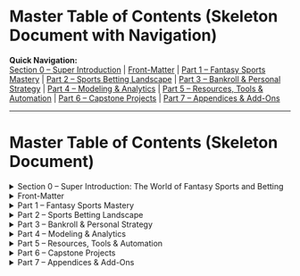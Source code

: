 # Master Table of Contents (Skeleton Document with Navigation)

**Quick Navigation:**  
[Section 0 – Super Introduction](#section-0--super-introduction-the-world-of-fantasy-sports-and-betting) | 
[Front-Matter](#front-matter) | 
[Part 1 – Fantasy Sports Mastery](#part-1--fantasy-sports-mastery) | 
[Part 2 – Sports Betting Landscape](#part-2--sports-betting-landscape) | 
[Part 3 – Bankroll & Personal Strategy](#part-3--bankroll--personal-strategy) | 
[Part 4 – Modeling & Analytics](#part-4--modeling--analytics) | 
[Part 5 – Resources, Tools & Automation](#part-5--resources-tools--automation) | 
[Part 6 – Capstone Projects](#part-6--capstone-projects) | 
[Part 7 – Appendices & Add-Ons](#part-7--appendices--add-ons)

---
# Master Table of Contents (Skeleton Document)

<details><summary>Section 0 – Super Introduction: The World of Fantasy Sports and Betting</summary>
[Back to Top](#master-table-of-contents-skeleton-document)
### 0.1 – Welcome to the New Era of Sports Strategy
[Return to Global TOC](#master-table-of-contents-skeleton-document-with-navigation)
_Content Coming Soon_
### 0.2 – Fantasy Sports at a Glance
[Return to Global TOC](#master-table-of-contents-skeleton-document-with-navigation)
_Content Coming Soon_
### 0.3 – Sports Betting in Plain English
[Return to Global TOC](#master-table-of-contents-skeleton-document-with-navigation)
_Content Coming Soon_
### 0.4 – The Shared Language of Winning
[Return to Global TOC](#master-table-of-contents-skeleton-document-with-navigation)
_Content Coming Soon_
### 0.5 – Beginner’s Crash Course – Odds and Points
[Return to Global TOC](#master-table-of-contents-skeleton-document-with-navigation)
_Content Coming Soon_
### 0.6 – Building Your Foundation
[Return to Global TOC](#master-table-of-contents-skeleton-document-with-navigation)
_Content Coming Soon_
### 0.7 – Bankroll & Budgeting Basics
[Return to Global TOC](#master-table-of-contents-skeleton-document-with-navigation)
_Content Coming Soon_
### 0.8 – The Crossover Mindset
[Return to Global TOC](#master-table-of-contents-skeleton-document-with-navigation)
_Content Coming Soon_
### 0.9 – The 5 Biggest Mistakes Beginners Make
[Return to Global TOC](#master-table-of-contents-skeleton-document-with-navigation)
_Content Coming Soon_
### 0.10 – Why This Book Will Be Your Edge
[Return to Global TOC](#master-table-of-contents-skeleton-document-with-navigation)
_Content Coming Soon_
### 0.11 – What’s Next?
[Return to Global TOC](#master-table-of-contents-skeleton-document-with-navigation)
_Content Coming Soon_

</details>
<details><summary>Front-Matter</summary>
[Back to Top](#master-table-of-contents-skeleton-document)
### A.1 – Software Startup Toolkit
[Return to Global TOC](#master-table-of-contents-skeleton-document-with-navigation)
_Content Coming Soon_
### A.2 – Recommended Folder Structure & Workflow
[Return to Global TOC](#master-table-of-contents-skeleton-document-with-navigation)
_Content Coming Soon_

</details>
<details><summary>Part 1 – Fantasy Sports Mastery</summary>
[Back to Top](#master-table-of-contents-skeleton-document)
### 1.0 – Introduction to Fantasy Sports
[Return to Global TOC](#master-table-of-contents-skeleton-document-with-navigation)
_Content Coming Soon_
### 1.1 – What Are Fantasy Sports?
[Return to Global TOC](#master-table-of-contents-skeleton-document-with-navigation)
_Content Coming Soon_
### 1.2 – Fantasy Sports Formats
[Return to Global TOC](#master-table-of-contents-skeleton-document-with-navigation)
_Content Coming Soon_
### 1.3 – Prepping for Your League
[Return to Global TOC](#master-table-of-contents-skeleton-document-with-navigation)
_Content Coming Soon_
### 1.4 – Draft-Day Strategy & Tactics
[Return to Global TOC](#master-table-of-contents-skeleton-document-with-navigation)
_Content Coming Soon_
### 1.5 – Building a Custom Ranking Model
[Return to Global TOC](#master-table-of-contents-skeleton-document-with-navigation)
_Content Coming Soon_
### 1.6 – Finding Leagues & Platforms
[Return to Global TOC](#master-table-of-contents-skeleton-document-with-navigation)
_Content Coming Soon_
### 1.7 – Draft Execution & Live Tools
[Return to Global TOC](#master-table-of-contents-skeleton-document-with-navigation)
_Content Coming Soon_
### 1.8 – Advanced Draft Strategies
[Return to Global TOC](#master-table-of-contents-skeleton-document-with-navigation)
_Content Coming Soon_
### 1.9 – In-Season Management
[Return to Global TOC](#master-table-of-contents-skeleton-document-with-navigation)
_Content Coming Soon_
### 1.10 – Multi-Season & Dynasty Leagues
[Return to Global TOC](#master-table-of-contents-skeleton-document-with-navigation)
_Content Coming Soon_
### 1.11 – The Commissioner’s Role (Deep Dive)
[Return to Global TOC](#master-table-of-contents-skeleton-document-with-navigation)
_Content Coming Soon_
### 1.12 – Section 1 Conclusion
[Return to Global TOC](#master-table-of-contents-skeleton-document-with-navigation)
_Content Coming Soon_
### 1.A – Appendix (Fantasy Sports)
[Return to Global TOC](#master-table-of-contents-skeleton-document-with-navigation)
_Content Coming Soon_

</details>
<details><summary>Part 2 – Sports Betting Landscape</summary>
[Back to Top](#master-table-of-contents-skeleton-document)
### 2.0 – Introduction to Sports Betting
[Return to Global TOC](#master-table-of-contents-skeleton-document-with-navigation)
_Content Coming Soon_
### 2.1 – Understanding Betting Odds & Types of Bets
[Return to Global TOC](#master-table-of-contents-skeleton-document-with-navigation)
_Content Coming Soon_
### 2.2 – Positive Expected Value (+EV) Betting
[Return to Global TOC](#master-table-of-contents-skeleton-document-with-navigation)
_Content Coming Soon_
### 2.3 – Market Makers & Sharp Lines
[Return to Global TOC](#master-table-of-contents-skeleton-document-with-navigation)
_Content Coming Soon_
### 2.4 – Quantifying Your Edge
[Return to Global TOC](#master-table-of-contents-skeleton-document-with-navigation)
_Content Coming Soon_
### 2.5 – Middle Betting & Arbitrage Opportunities
[Return to Global TOC](#master-table-of-contents-skeleton-document-with-navigation)
_Content Coming Soon_
### 2.6 – Partial Game & Derivative Markets
[Return to Global TOC](#master-table-of-contents-skeleton-document-with-navigation)
_Content Coming Soon_
### 2.7 – Advanced Betting Types
[Return to Global TOC](#master-table-of-contents-skeleton-document-with-navigation)
_Content Coming Soon_
### 2.8 – The Sharp Bettor’s Mentality
[Return to Global TOC](#master-table-of-contents-skeleton-document-with-navigation)
_Content Coming Soon_
### 2.9 – Section 2 Conclusion
[Return to Global TOC](#master-table-of-contents-skeleton-document-with-navigation)
_Content Coming Soon_
### 2.A – Appendix (Sports Betting)
[Return to Global TOC](#master-table-of-contents-skeleton-document-with-navigation)
_Content Coming Soon_

</details>
<details><summary>Part 3 – Bankroll & Personal Strategy</summary>
[Back to Top](#master-table-of-contents-skeleton-document)
### 3.0 – Personal Plan of Attack
[Return to Global TOC](#master-table-of-contents-skeleton-document-with-navigation)
_Content Coming Soon_
### 3.1 – Bankroll Growth & Recovery Framework
[Return to Global TOC](#master-table-of-contents-skeleton-document-with-navigation)
_Content Coming Soon_
### 3.2 – Time vs. Volume Matrix
[Return to Global TOC](#master-table-of-contents-skeleton-document-with-navigation)
_Content Coming Soon_
### 3.3 – Gambler Guidelines
[Return to Global TOC](#master-table-of-contents-skeleton-document-with-navigation)
_Content Coming Soon_
### 3.4 – Weekly & Monthly Planner
[Return to Global TOC](#master-table-of-contents-skeleton-document-with-navigation)
_Content Coming Soon_
### 3.5 – Section 3 Conclusion
[Return to Global TOC](#master-table-of-contents-skeleton-document-with-navigation)
_Content Coming Soon_

</details>
<details><summary>Part 4 – Modeling & Analytics</summary>
[Back to Top](#master-table-of-contents-skeleton-document)
### 4.0 – Introduction: Why Models Win
[Return to Global TOC](#master-table-of-contents-skeleton-document-with-navigation)
_Content Coming Soon_
### 4.1 – Modeling Basics
[Return to Global TOC](#master-table-of-contents-skeleton-document-with-navigation)
_Content Coming Soon_
### 4.2 – Essential Data Sources
[Return to Global TOC](#master-table-of-contents-skeleton-document-with-navigation)
_Content Coming Soon_
### 4.3 – Key Metrics
[Return to Global TOC](#master-table-of-contents-skeleton-document-with-navigation)
_Content Coming Soon_
### 4.4 – Building Your First Model (Excel/Sheets)
[Return to Global TOC](#master-table-of-contents-skeleton-document-with-navigation)
_Content Coming Soon_
### 4.5 – Machine Learning for Sports
[Return to Global TOC](#master-table-of-contents-skeleton-document-with-navigation)
_Content Coming Soon_
### 4.6 – Fantasy Value Models
[Return to Global TOC](#master-table-of-contents-skeleton-document-with-navigation)
_Content Coming Soon_
### 4.7 – Sports Betting Models
[Return to Global TOC](#master-table-of-contents-skeleton-document-with-navigation)
_Content Coming Soon_
### 4.8 – Monte Carlo Simulations
[Return to Global TOC](#master-table-of-contents-skeleton-document-with-navigation)
_Content Coming Soon_
### 4.9 – Scaling & Automation
[Return to Global TOC](#master-table-of-contents-skeleton-document-with-navigation)
_Content Coming Soon_
### 4.10 – Advanced Modeling Tips
[Return to Global TOC](#master-table-of-contents-skeleton-document-with-navigation)
_Content Coming Soon_
### 4.11 – Section 4 Conclusion
[Return to Global TOC](#master-table-of-contents-skeleton-document-with-navigation)
_Content Coming Soon_

</details>
<details><summary>Part 5 – Resources, Tools & Automation</summary>
[Back to Top](#master-table-of-contents-skeleton-document)
### 5.0 – Introduction: Building a Complete Edge
[Return to Global TOC](#master-table-of-contents-skeleton-document-with-navigation)
_Content Coming Soon_
### 5.1 – Building Daily Data Pipelines
[Return to Global TOC](#master-table-of-contents-skeleton-document-with-navigation)
_Content Coming Soon_
### 5.2 – Automating Model Refresh
[Return to Global TOC](#master-table-of-contents-skeleton-document-with-navigation)
_Content Coming Soon_
### 5.3 – Visualization and Reporting
[Return to Global TOC](#master-table-of-contents-skeleton-document-with-navigation)
_Content Coming Soon_
### 5.4 – Real-Time Alerts & Betting Bots
[Return to Global TOC](#master-table-of-contents-skeleton-document-with-navigation)
_Content Coming Soon_
### 5.5 – Free Fantasy Sports Tools
[Return to Global TOC](#master-table-of-contents-skeleton-document-with-navigation)
_Content Coming Soon_
### 5.6 – Free Betting Resources
[Return to Global TOC](#master-table-of-contents-skeleton-document-with-navigation)
_Content Coming Soon_
### 5.7 – Free Modeling Tools
[Return to Global TOC](#master-table-of-contents-skeleton-document-with-navigation)
_Content Coming Soon_
### 5.8 – Premium Fantasy Sports Tools
[Return to Global TOC](#master-table-of-contents-skeleton-document-with-navigation)
_Content Coming Soon_
### 5.9 – Premium Betting Resources
[Return to Global TOC](#master-table-of-contents-skeleton-document-with-navigation)
_Content Coming Soon_
### 5.10 – Advanced Data & Modeling Platforms
[Return to Global TOC](#master-table-of-contents-skeleton-document-with-navigation)
_Content Coming Soon_
### 5.11 – Hybrid Tools (Free/Paid)
[Return to Global TOC](#master-table-of-contents-skeleton-document-with-navigation)
_Content Coming Soon_
### 5.12 – Best Workflow Setup (Step-by-Step Daily Routine)
[Return to Global TOC](#master-table-of-contents-skeleton-document-with-navigation)
_Content Coming Soon_
### 5.13 – Case Studies
[Return to Global TOC](#master-table-of-contents-skeleton-document-with-navigation)
_Content Coming Soon_
### 5.14 – Common Pitfalls (Data & Automation)
[Return to Global TOC](#master-table-of-contents-skeleton-document-with-navigation)
_Content Coming Soon_
### 5.15 – Key Takeaways
[Return to Global TOC](#master-table-of-contents-skeleton-document-with-navigation)
_Content Coming Soon_
### 5.16 – Section 5 Conclusion
[Return to Global TOC](#master-table-of-contents-skeleton-document-with-navigation)
_Content Coming Soon_

</details>
<details><summary>Part 6 – Capstone Projects</summary>
[Back to Top](#master-table-of-contents-skeleton-document)
### 6.0 – Fantasy Sports Capstones
[Return to Global TOC](#master-table-of-contents-skeleton-document-with-navigation)
_Content Coming Soon_
### 6.1 – Sports Betting Capstones
[Return to Global TOC](#master-table-of-contents-skeleton-document-with-navigation)
_Content Coming Soon_

</details>
<details><summary>Part 7 – Appendices & Add-Ons</summary>
[Back to Top](#master-table-of-contents-skeleton-document)
### 7.1 – Glossary
[Return to Global TOC](#master-table-of-contents-skeleton-document-with-navigation)
_Content Coming Soon_
### 7.2 – Index
[Return to Global TOC](#master-table-of-contents-skeleton-document-with-navigation)
_Content Coming Soon_
### 7.3 – Tools & Sites Cheat Sheet
[Return to Global TOC](#master-table-of-contents-skeleton-document-with-navigation)
_Content Coming Soon_
### 7.4 – Interactive & Printable Content
[Return to Global TOC](#master-table-of-contents-skeleton-document-with-navigation)
_Content Coming Soon_

---

## Later Update Sections (Placeholders)
[Back to Top](#master-table-of-contents-skeleton-document)
### Real-World Betting Examples – Live betting case studies
[Return to Global TOC](#master-table-of-contents-skeleton-document-with-navigation)
_Content Coming Soon_
### Seasonal & Sport-Specific Approaches – Adjusting for MLB, NBA, NFL, NHL
[Return to Global TOC](#master-table-of-contents-skeleton-document-with-navigation)
_Content Coming Soon_
### Advanced Modeling Tips – Excel and regression tricks
[Return to Global TOC](#master-table-of-contents-skeleton-document-with-navigation)
_Content Coming Soon_
### Advanced Betting Strategies – Arbitrage, middling, bonus exploits
[Return to Global TOC](#master-table-of-contents-skeleton-document-with-navigation)
_Content Coming Soon_
### Interactive & Printable Content – Planners, ROI trackers, DFS checklists
[Return to Global TOC](#master-table-of-contents-skeleton-document-with-navigation)
_Content Coming Soon_
</details>